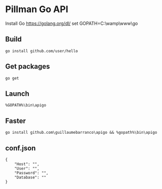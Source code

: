 # Pillman Go API

Install Go
https://golang.org/dl/
set GOPATH=C:\wamp\www\go

## Build
	go install github.com/user/hello

## Get packages
	go get

## Launch
	%GOPATH%\bin\apigo

## Faster
	go install github.com\guillaumebarranco\apigo && %gopath%\bin\apigo

## conf.json
	{
		"Host": "",
		"User": "",
		"Password": "",
		"Database": ""
	}
